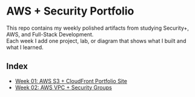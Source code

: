 # AWS + Security Portfolio

This repo contains my weekly polished artifacts from studying Security+, AWS, and Full-Stack Development.  
Each week I add one project, lab, or diagram that shows what I built and what I learned.

## Index

- [Week 01: AWS S3 + CloudFront Portfolio Site](week01-aws-s3-cloudfront/)
- [Week 02: AWS VPC + Security Groups](week02-aws-vpc-securitygroups/)
